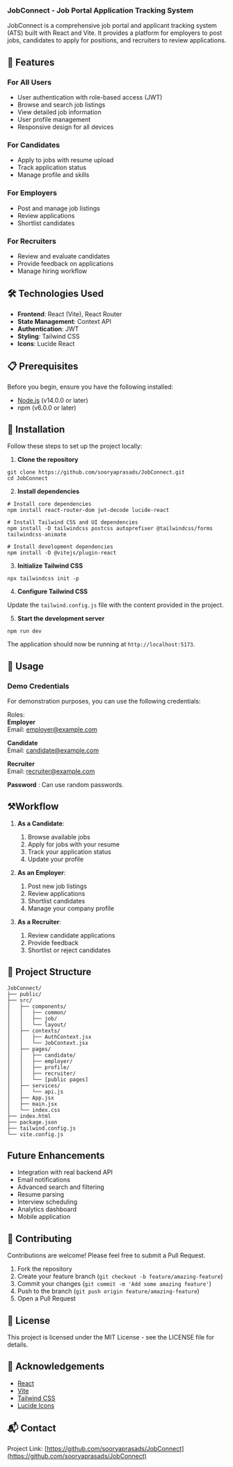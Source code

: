 ### JobConnect - Job Portal Application Tracking System

JobConnect is a comprehensive job portal and applicant tracking system (ATS) built with React and Vite. It provides a platform for employers to post jobs, candidates to apply for positions, and recruiters to review applications.

## 🌟 Features

### For All Users

- User authentication with role-based access (JWT)
- Browse and search job listings
- View detailed job information
- User profile management
- Responsive design for all devices


### For Candidates

- Apply to jobs with resume upload
- Track application status
- Manage profile and skills


### For Employers

- Post and manage job listings
- Review applications
- Shortlist candidates


### For Recruiters

- Review and evaluate candidates
- Provide feedback on applications
- Manage hiring workflow


## 🛠️ Technologies Used

- **Frontend**: React (Vite), React Router
- **State Management**: Context API
- **Authentication**: JWT
- **Styling**: Tailwind CSS
- **Icons**: Lucide React


## 📋 Prerequisites

Before you begin, ensure you have the following installed:

- [Node.js](https://nodejs.org/) (v14.0.0 or later)
- npm (v6.0.0 or later)


## 🚀 Installation

Follow these steps to set up the project locally:

1. **Clone the repository**


```shellscript
git clone https://github.com/sooryaprasads/JobConnect.git
cd JobConnect
```

2. **Install dependencies**


```shellscript
# Install core dependencies
npm install react-router-dom jwt-decode lucide-react

# Install Tailwind CSS and UI dependencies
npm install -D tailwindcss postcss autoprefixer @tailwindcss/forms tailwindcss-animate

# Install development dependencies
npm install -D @vitejs/plugin-react
```

3. **Initialize Tailwind CSS**


```shellscript
npx tailwindcss init -p
```

4. **Configure Tailwind CSS**


Update the `tailwind.config.js` file with the content provided in the project.

5. **Start the development server**


```shellscript
npm run dev
```

The application should now be running at `http://localhost:5173`.

## 📝 Usage

### Demo Credentials

For demonstration purposes, you can use the following credentials:

Roles:                                               
**Employer**  
Email: [employer@example.com](mailto:employer@example.com)   

**Candidate**  
Email: [candidate@example.com](mailto:candidate@example.com)  

**Recruiter**  
Email: [recruiter@example.com](mailto:recruiter@example.com)  

**Password** : Can use random passwords.

## ⚒Workflow

1. **As a Candidate**:

    1. Browse available jobs
    2. Apply for jobs with your resume
    3. Track your application status
    4. Update your profile



2. **As an Employer**:

    1. Post new job listings
    2. Review applications
    3. Shortlist candidates
    4. Manage your company profile



3. **As a Recruiter**:

    1. Review candidate applications
    2. Provide feedback
    3. Shortlist or reject candidates



## 📁 Project Structure

```plaintext
JobConnect/
├── public/
├── src/
│   ├── components/
│   │   ├── common/
│   │   ├── job/
│   │   └── layout/
│   ├── contexts/
│   │   ├── AuthContext.jsx
│   │   └── JobContext.jsx
│   ├── pages/
│   │   ├── candidate/
│   │   ├── employer/
│   │   ├── profile/
│   │   ├── recruiter/
│   │   └── [public pages]
│   ├── services/
│   │   └── api.js
│   ├── App.jsx
│   ├── main.jsx
│   └── index.css
├── index.html
├── package.json
├── tailwind.config.js
└── vite.config.js
```
## Future Enhancements

- Integration with real backend API
- Email notifications
- Advanced search and filtering
- Resume parsing
- Interview scheduling
- Analytics dashboard
- Mobile application

## 🤝 Contributing

Contributions are welcome! Please feel free to submit a Pull Request.

1. Fork the repository
2. Create your feature branch (`git checkout -b feature/amazing-feature`)
3. Commit your changes (`git commit -m 'Add some amazing feature'`)
4. Push to the branch (`git push origin feature/amazing-feature`)
5. Open a Pull Request


## 📄 License

This project is licensed under the MIT License - see the LICENSE file for details.

## 👏 Acknowledgements

- [React](https://reactjs.org/)
- [Vite](https://vitejs.dev/)
- [Tailwind CSS](https://tailwindcss.com/)
- [Lucide Icons](https://lucide.dev/)



## 📬 Contact

Project Link: [https://github.com/sooryaprasads/JobConnect](https://github.com/sooryaprasads/JobConnect)